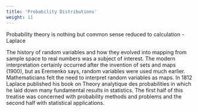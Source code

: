 ```yaml
---
title: 'Probability Distributions'
weight: 11
---
```


Probability theory is nothing but common sense reduced to calculation
                                                                    -Laplace


The history of random variables and how they evolved into mapping from sample space to real numbers was a subject of interest. The modern interpretation certainly occurred after the invention of sets and maps (1900), but as Eremenko says, random variables were used much earlier. Mathematicians felt the need to interpret random variables as maps. In 1812 Laplace published his book on Theory analytique des probabilities in which he laid down many fundamental results in statistics. The first half of this treatise was concerned with probability methods and problems and the second half with statistical applications.                                                 